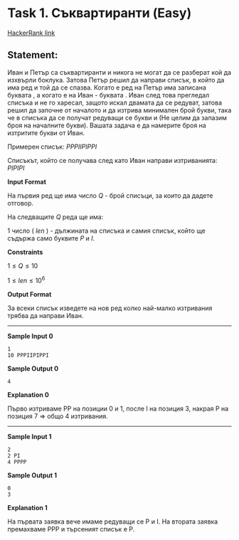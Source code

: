 # Task 1. Съквартиранти (Easy)

[HackerRank link](<https://www.hackerrank.com/contests/sda-hw-1-2022/challenges/1-410>)

## Statement:

Иван и Петър са съквартиранти и никога не могат да се разберат кой да изхвърли боклука. Затова Петър решил да направи списък, в който да има ред и той да се спазва. Когато е ред на Петър има записана буквата , а когато е на Иван - буквата . Иван след това прегледал списъка и не го харесал, защото искал двамата да се редуват, затова решил да започне от началото и да изтрива минимален брой букви, така че в списъка да се получат редуващи се букви  и  (Не целим да запазим броя на началните букви). Вашата задача е да намерите броя на изтритите букви от Иван.

Примерен списък: $PPPIIPIPPI$

Списъкът, който се получава след като Иван направи изтриванията: $PIPIPI$

**Input Format**

На първия ред ще има число $Q$ - брой списъци, за които да дадете отговор.

На следващите $Q$ реда ще има:

1 число ( $len$ ) - дължината на списъка и самия списък, който ще съдържа само буквите $P$ и $I$.

**Constraints**

$1 \le Q \le 10$

$1 \le len \le 10^6$

**Output Format**

За всеки списък изведете на нов ред колко най-малко изтривания трябва да направи Иван.

---

**Sample Input 0**

```
1
10 PPPIIPIPPI
```

**Sample Output 0**

```
4
```

**Explanation 0**

Първо изтриваме PP на позиции 0 и 1, после I на позиция 3, накрая P на позиция 7 => общо 4 изтривания.

---

**Sample Input 1**

```
2
2 PI
4 PPPP
```

**Sample Output 1**

```
0
3
```

**Explanation 1**

На първата заявка вече имаме редуващи се P и I.
На втората заявка премахваме PPP и търсеният списък е P.